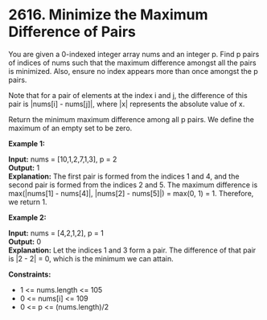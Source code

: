 # 2616. Minimize the Maximum Difference of Pairs
You are given a 0-indexed integer array nums and an integer p. Find p pairs of indices of nums such that the maximum difference amongst all the pairs is minimized. Also, ensure no index appears more than once amongst the p pairs.

Note that for a pair of elements at the index i and j, the difference of this pair is |nums[i] - nums[j]|, where |x| represents the absolute value of x.

Return the minimum maximum difference among all p pairs. We define the maximum of an empty set to be zero.

**Example 1:**

**Input:** nums = [10,1,2,7,1,3], p = 2 <br>
**Output:** 1<br>
**Explanation:** The first pair is formed from the indices 1 and 4, and the second pair is formed from the indices 2 and 5. 
The maximum difference is max(|nums[1] - nums[4]|, |nums[2] - nums[5]|) = max(0, 1) = 1. Therefore, we return 1.<br>

**Example 2:**

**Input:** nums = [4,2,1,2], p = 1<br>
**Output:** 0<br>
**Explanation:** Let the indices 1 and 3 form a pair. The difference of that pair is |2 - 2| = 0, which is the minimum we can attain.<br>
 

**Constraints:**

* 1 <= nums.length <= 105
* 0 <= nums[i] <= 109
* 0 <= p <= (nums.length)/2
